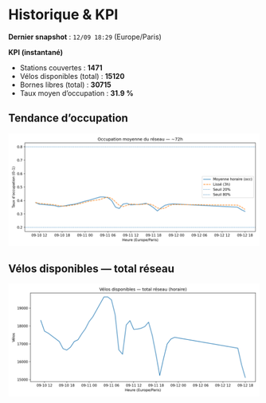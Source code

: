 # Historique & KPI

**Dernier snapshot** : `12/09 18:29` (Europe/Paris)

**KPI (instantané)**

- Stations couvertes : **1471**
- Vélos disponibles (total) : **15120**
- Bornes libres (total) : **30715**
- Taux moyen d’occupation : **31.9 %**

## Tendance d’occupation

![Mean occupancy](assets/figs/occupancy_last72h.png)

## Vélos disponibles — total réseau

![Bikes total](assets/figs/bikes_total_last72h.png)
